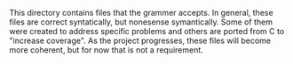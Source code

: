 This directory contains files that the grammer accepts. In general, these files are correct syntatically, but nonesense symantically. Some of them were created to address specific problems and others are ported from C to "increase coverage". As the project progresses, these files will become more coherent, but for now that is not a requirement.
